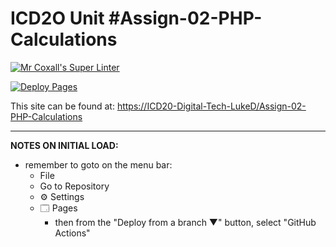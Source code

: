 # ICD2O Unit #Assign-02-PHP-Calculations

[![Mr Coxall's Super Linter](https://github.com/ICD20-Digital-Tech-LukeD/Assign-02-PHP-Calculations/workflows/Mr%20Coxall's%20Super%20Linter/badge.svg)](https://github.com/ICD20-Digital-Tech-LukeD/Assign-02-PHP-Calculations/actions)

[![Deploy Pages](https://github.com/ICD20-Digital-Tech-LukeD/Assign-02-PHP-Calculations/workflows/Deploy%20Pages/badge.svg)](https://github.com/ICD20-Digital-Tech-LukeD/Assign-02-PHP-Calculations/actions)

This site can be found at: [https://ICD20-Digital-Tech-LukeD/Assign-02-PHP-Calculations](https://ICD20-Digital-Tech-LukeD/Assign-02-PHP-Calculations)

---

**NOTES ON INITIAL LOAD:**
- remember to goto on the menu bar:
  - File
  - Go to Repository
  - ⚙ Settings
  - 🗔 Pages
    - then from the "Deploy from a branch ▼" button, select "GitHub Actions"
